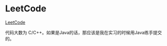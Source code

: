 # LeetCode 

[LeetCode](https://leetcode.com/problemset/algorithms/)

代码大数为 C/C++。如果是Java的话，那应该是我在实习的时候用Java练手提交的。




